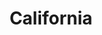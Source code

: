 ---
title: California
slug: california
updated-on: '2024-05-30T13:52:36.906Z'
created-on: '2024-05-30T13:37:21.697Z'
published-on: '2024-05-30T13:54:32.469Z'
f_city-state:
- cms/city/anaheim-ca.md
- cms/city/grove-ca.md
- cms/city/vista-ca.md
- cms/city/calexico-ca.md
- cms/city/san-pablo-ca.md
- cms/city/el-cajon-ca.md
- cms/city/pomona-ca.md
- cms/city/huntington-park-ca.md
- cms/city/san-jose-ca.md
- cms/city/van-nuys-ca.md
- cms/city/hollywood-ca.md
- cms/city/eureka-ca.md
- cms/city/redding-ca.md
- cms/city/willits-ca.md
- cms/city/corning-ca.md
- cms/city/chico-ca.md
- cms/city/ukiah-ca.md
- cms/city/woodland-ca.md
- cms/city/orland-ca.md
- cms/city/lakeport-ca.md
- cms/city/red-bluff-ca.md
- cms/city/yuba-city-ca.md
- cms/city/moreno-valley-ca.md
- cms/city/canyon-lake-ca.md
- cms/city/colton-ca.md
- cms/city/norwalk-ca.md
- cms/city/oakland-ca.md
- cms/city/forest-ca.md
- cms/city/covina-ca.md
- cms/city/poway-ca.md
- cms/city/montebello-ca.md
- cms/city/westminster-ca.md
- cms/city/cotati-ca.md
- cms/city/santa-rosa-ca.md
- cms/city/san-marcos-ca.md
- cms/city/el-monte-ca.md
- cms/city/orange-ca.md
- cms/city/escondido-ca.md
- cms/city/whittier-ca.md
- cms/city/encinitas-ca.md
- cms/city/los-alamitos-ca.md
- cms/city/lancaster-ca.md
- cms/city/marina-del-rey-ca.md
- cms/city/redlands-ca.md
- cms/city/riverside-ca.md
- cms/city/fontana-ca.md
- cms/city/vallejo-ca.md
- cms/city/santa-monica-ca.md
- cms/city/carmichael-ca.md
- cms/city/stockton-ca.md
- cms/city/san-leandro-ca.md
- cms/city/paradise-ca.md
- cms/city/clearlake-ca.md
- cms/city/anderson-ca.md
- cms/city/oroville-ca.md
- cms/city/redwood-city-ca.md
- cms/city/hawthorne-ca.md
- cms/city/reseda-ca.md
- cms/city/venice-ca.md
- cms/city/sherman-oaks-ca.md
- cms/city/santa-maria-ca.md
- cms/city/marysville-ca.md
- cms/city/long-beach-ca.md
- cms/city/hayward-ca.md
- cms/city/thousand-oaks-ca.md
- cms/city/simi-valley-ca.md
- cms/city/cucamonga-ca.md
- cms/city/ontario-ca.md
- cms/city/upland-ca.md
- cms/city/montclair-ca.md
- cms/city/oceanside-ca.md
- cms/city/san-ysidro-ca.md
- cms/city/citrus-heights-ca.md
- cms/city/modesto-ca.md
- cms/city/clovis-ca.md
- cms/city/paramount-ca.md
- cms/city/twentynine-palms-ca.md
- cms/city/san-francisco-ca.md
- cms/city/indio-ca.md
- cms/city/hollister-ca.md
- cms/city/reedley-ca.md
- cms/city/perris-ca.md
- cms/city/pittsburg-ca.md
- cms/city/azusa-ca.md
- cms/city/fairfield-ca.md
- cms/city/vacaville-ca.md
- cms/city/lodi-ca.md
- cms/city/visalia-ca.md
- cms/city/oxnard-ca.md
- cms/city/salinas-ca.md
- cms/city/delano-ca.md
- cms/city/bellflower-ca.md
- cms/city/susanville-ca.md
- cms/city/antioch-ca.md
- cms/city/carson-ca.md
- cms/city/merced-ca.md
- cms/city/yreka-ca.md
- cms/city/lompoc-ca.md
- cms/city/bakersfield-ca.md
- cms/city/atwater-ca.md
- cms/city/atascadero-ca.md
- cms/city/inglewood-ca.md
- cms/city/chatsworth-ca.md
- cms/city/placerville-ca.md
- cms/city/colusa-ca.md
- cms/city/arcata-ca.md
- cms/city/rialto-ca.md
- cms/city/dinuba-ca.md
- cms/city/porterville-ca.md
- cms/city/pacoima-ca.md
- cms/city/wasco-ca.md
- cms/city/madera-ca.md
- cms/city/alhambra-ca.md
- cms/city/cordova-ca.md
- cms/city/petaluma-ca.md
- cms/city/sunland-ca.md
- cms/city/downey-ca.md
- cms/city/tulare-ca.md
- cms/city/tehachapi-ca.md
- cms/city/seaside-ca.md
- cms/city/lindsay-ca.md
- cms/city/lemoore-ca.md
- cms/city/coalinga-ca.md
- cms/city/corona-ca.md
- cms/city/pasadena-ca.md
- cms/city/kingsburg-ca.md
- cms/city/lakeside-ca.md
- cms/city/marina-ca.md
- cms/city/freedom-ca.md
- cms/city/hesperia-ca.md
- cms/city/oakdale-ca.md
- cms/city/pacifica-ca.md
- cms/city/compton-ca.md
- cms/city/arleta-ca.md
- cms/city/turlock-ca.md
- cms/city/sonora-ca.md
- cms/city/manteca-ca.md
- cms/city/palmdale-ca.md
- cms/city/sanger-ca.md
- cms/city/fortuna-ca.md
- cms/city/selma-ca.md
- cms/city/napa-ca.md
- cms/city/hemet-ca.md
- cms/city/northridge-ca.md
- cms/city/capitola-ca.md
- cms/city/duarte-ca.md
- cms/city/tracy-ca.md
- cms/city/victorville-ca.md
- cms/city/auburn-ca.md
- cms/city/baldwin-park-ca.md
- cms/city/crescent-city-ca.md
- cms/city/huntington-beach-ca.md
- cms/city/culver-city-ca.md
- cms/city/national-city-ca.md
- cms/city/cathedral-city-ca.md
- cms/city/suisun-city-ca.md
- cms/city/san-fernando-ca.md
- cms/city/rohnert-park-ca.md
- cms/city/buena-park-ca.md
- cms/city/garden-valley-ca.md
- cms/city/san-bernardino-ca.md
- cms/city/grass-valley-ca.md
- cms/city/grover-beach-ca.md
- cms/city/pico-rivera-ca.md
- cms/city/el-cerrito-ca.md
- cms/city/north-highlands-ca.md
- cms/city/hawaiian-gardens-ca.md
- cms/city/canyon-cntry-ca.md
- cms/city/los-banos-ca.md
- cms/city/fort-bragg-ca.md
- cms/city/pleasant-hill-ca.md
- cms/city/la-mirada-ca.md
- cms/city/rio-linda-ca.md
- cms/city/palm-springs-ca.md
- cms/city/paso-robles-ca.md
- cms/city/santa-cruz-ca.md
- cms/city/la-verne-ca.md
- cms/city/west-sacramento-ca.md
- cms/city/city-of-industry-ca.md
- cms/city/orangevale-ca.md
- cms/city/menifee-ca.md
- cms/city/gilroy-ca.md
- cms/city/banning-ca.md
- cms/city/ventura-ca.md
- cms/city/santa-paula-ca.md
- cms/city/bermuda-dunes-ca.md
- cms/city/canoga-park-ca.md
- cms/city/santa-clarita-ca.md
- cms/city/galt-ca.md
- cms/city/irvine-ca.md
- cms/city/san-luis-obispo-ca.md
- cms/city/valley-village-ca.md
- cms/city/barstow-ca.md
- cms/city/san-gabriel-ca.md
- cms/city/gridley-ca.md
- cms/city/lake-elsinore-ca.md
- cms/city/cypress-ca.md
- cms/city/carlsbad-ca.md
- cms/city/morgan-hill-ca.md
- cms/city/san-clemente-ca.md
- cms/city/sunnyvale-ca.md
- cms/city/oakhurst-ca.md
- cms/city/emeryville-ca.md
- cms/city/jackson-ca.md
- cms/city/ridgecrest-ca.md
- cms/city/patterson-ca.md
- cms/city/ceres-ca.md
- cms/city/taft-ca.md
- cms/city/ripon-ca.md
- cms/city/king-city-ca.md
- cms/city/daly-city-ca.md
- cms/city/panorama-city-ca.md
- cms/city/bell-ca.md
- cms/city/lawndale-ca.md
- cms/city/torrance-ca.md
- cms/city/yucaipa-ca.md
- cms/city/rosemead-ca.md
- cms/city/fullerton-ca.md
- cms/city/lakewood-ca.md
- cms/city/fountain-valley-ca.md
- cms/city/stanton-ca.md
- cms/city/costa-mesa-ca.md
- cms/city/san-pedro-ca.md
- cms/city/south-lake-tahoe-ca.md
- cms/city/apple-valley-ca.md
- cms/city/rocklin-ca.md
- cms/city/benicia-ca.md
- cms/city/loma-linda-ca.md
- cms/city/beverly-hills-ca.md
- cms/city/maywood-ca.md
- cms/city/morro-bay-ca.md
- cms/city/la-mesa-ca.md
- cms/city/milpitas-ca.md
- cms/city/brea-ca.md
- cms/city/livermore-ca.md
- cms/city/hazard-ca.md
- cms/city/la-habra-ca.md
- cms/city/santa-barbara-ca.md
- cms/city/san-mateo-ca.md
- cms/city/san-jacinto-ca.md
- cms/city/brawley-ca.md
- cms/city/wilmington-ca.md
- cms/city/hanford-ca.md
- cms/city/burbank-ca.md
- cms/city/bloomington-ca.md
- cms/city/sylmar-ca.md
- cms/city/canyon-country-ca.md
- cms/city/granada-hills-ca.md
- cms/city/mountain-view-ca.md
- cms/city/la-puente-ca.md
- cms/city/sun-valley-ca.md
- cms/city/roseville-ca.md
- cms/city/concord-ca.md
- cms/city/fremont-ca.md
- cms/city/martinez-ca.md
- cms/city/santa-clara-ca.md
- cms/city/berkeley-ca.md
- cms/city/alameda-ca.md
- cms/city/san-bruno-ca.md
- cms/city/bay-point-ca.md
- cms/city/hacienda-heights-ca.md
- cms/city/woodland-hills-ca.md
- cms/city/arcadia-ca.md
- cms/city/bell-gardens-ca.md
- cms/city/folsom-ca.md
- cms/city/dublin-ca.md
- cms/city/castro-valley-ca.md
- cms/city/union-city-ca.md
- cms/city/walnut-creek-ca.md
- cms/city/highland-ca.md
- cms/city/tustin-ca.md
- cms/city/santa-fe-springs-ca.md
- cms/city/gardena-ca.md
- cms/city/port-hueneme-ca.md
- cms/city/chino-ca.md
- cms/city/walnut-ca.md
- cms/city/el-centro-ca.md
- cms/city/placentia-ca.md
- cms/city/greenbrae-ca.md
- cms/city/fallbrook-ca.md
- cms/city/glendora-ca.md
- cms/city/san-ramon-ca.md
- cms/city/palm-desert-ca.md
- cms/city/ramona-ca.md
- cms/city/imperial-beach-ca.md
- cms/city/north-hills-ca.md
- cms/city/harbor-city-ca.md
- cms/city/el-segundo-ca.md
- cms/city/big-bear-lake-ca.md
- cms/city/glendale-ca.md
- cms/city/studio-city-ca.md
- cms/city/windsor-ca.md
- cms/city/south-gate-ca.md
- cms/city/lynwood-ca.md
- cms/city/murrieta-ca.md
- cms/city/novato-ca.md
- cms/city/pamona-ca.md
- cms/city/campbell-ca.md
- cms/city/kings-beach-ca.md
- cms/city/temecula-ca.md
- cms/city/moorpark-ca.md
- cms/city/heber-ca.md
- cms/city/brentwood-ca.md
- cms/city/camarillo-ca.md
- cms/city/claremont-ca.md
- cms/city/mission-viejo-ca.md
- cms/city/santee-ca.md
- cms/city/caruthers-ca.md
- cms/city/richmond-ca.md
- cms/city/newark-ca.md
- cms/city/willows-ca.md
- cms/city/blythe-ca.md
- cms/city/watsonville-ca.md
- cms/city/cupertino-ca.md
- cms/city/pinole-ca.md
- cms/city/hot-springs-ca.md
- cms/city/temple-city-ca.md
- cms/city/yucca-valley-ca.md
- cms/city/pismo-beach-ca.md
- cms/city/san-dimas-ca.md
- cms/city/alta-loma-ca.md
- cms/city/chowchilla-ca.md
- cms/city/rancho-mirage-ca.md
- cms/city/el-granada-ca.md
- cms/city/san-juan-capistrano-ca.md
- cms/city/crestline-ca.md
- cms/city/winnetka-ca.md
- cms/city/mission-hills-ca.md
- cms/city/burlingame-ca.md
- cms/city/rowland-heights-ca.md
- cms/city/la-jolla-ca.md
- cms/city/menlo-park-ca.md
- cms/city/arroyo-grande-ca.md
- cms/city/spring-valley-ca.md
- cms/city/encino-ca.md
- cms/city/cabazon-ca.md
- cms/city/palo-alto-ca.md
- cms/city/monrovia-ca.md
- cms/city/venture-ca.md
- cms/city/artesia-ca.md
- cms/city/livingston-ca.md
- cms/city/middletown-ca.md
- cms/city/arvin-ca.md
- cms/city/lomita-ca.md
- cms/city/el-sobrante-ca.md
- cms/city/san-rafael-ca.md
- cms/city/tecate-ca.md
- cms/city/altadena-ca.md
- cms/city/yorba-linda-ca.md
- cms/city/e-rncho-dmngz-ca.md
- cms/city/redondo-beach-ca.md
- cms/city/valencia-ca.md
- cms/city/tarzana-ca.md
- cms/city/sun-city-ca.md
- cms/city/westwood-ca.md
- cms/city/newport-beach-ca.md
- cms/city/lincoln-ca.md
- cms/city/cudahy-ca.md
- cms/city/cerritos-ca.md
- cms/city/morongo-valley-ca.md
- cms/city/belmont-ca.md
- cms/city/saratoga-ca.md
- cms/city/rosamond-ca.md
- cms/city/sebastopol-ca.md
- cms/city/hercules-ca.md
f_locations:
- cms/payday-loan/.md
layout: '[state].html'
tags: state
---